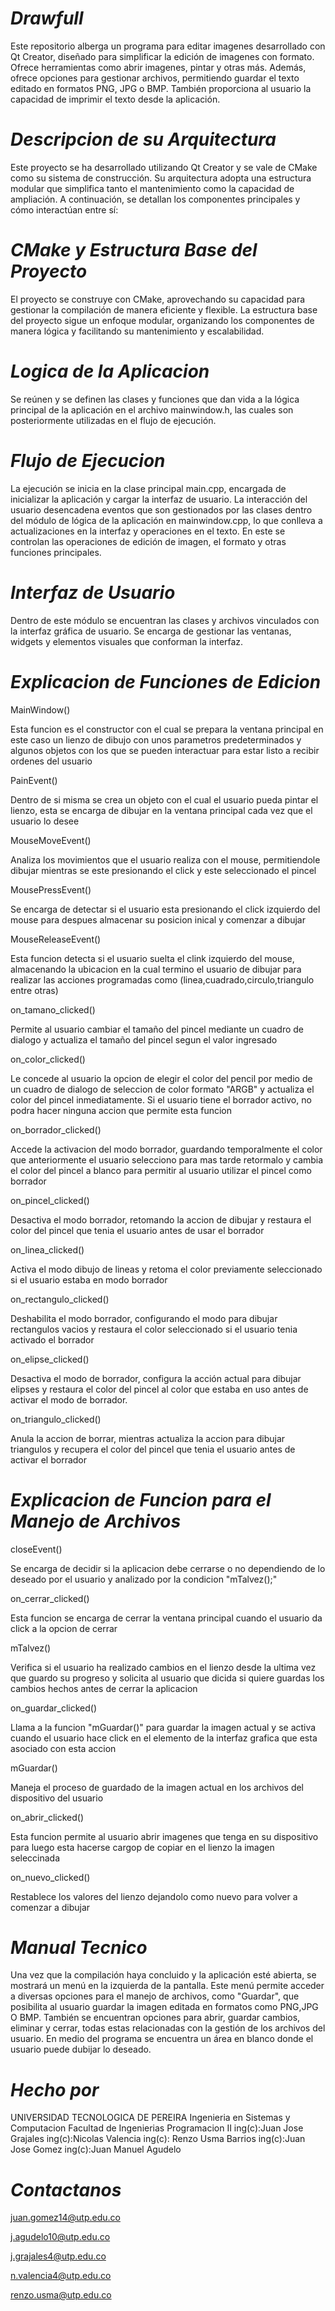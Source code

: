# *Drawfull*

Este repositorio alberga un programa para editar imagenes desarrollado con Qt Creator, diseñado para simplificar la edición de imagenes con formato. Ofrece herramientas como abrir imagenes, pintar  y otras más. Además, ofrece opciones para gestionar archivos, permitiendo guardar el texto editado en formatos PNG, JPG o BMP. También proporciona al usuario la capacidad de imprimir el texto desde la aplicación.

# *Descripcion de su Arquitectura*

Este proyecto se ha desarrollado utilizando Qt Creator y se vale de CMake como su sistema de construcción. Su arquitectura adopta una estructura modular que simplifica tanto el mantenimiento como la capacidad de ampliación. A continuación, se detallan los componentes principales y cómo interactúan entre sí:

# *CMake y Estructura Base del Proyecto*

El proyecto se construye con CMake, aprovechando su capacidad para gestionar la compilación de manera eficiente y flexible. La estructura base del proyecto sigue un enfoque modular, organizando los componentes de manera lógica y facilitando su mantenimiento y escalabilidad.

# *Logica de la Aplicacion*

Se reúnen y se definen las clases y funciones que dan vida a la lógica principal de la aplicación en el archivo mainwindow.h, las cuales son posteriormente utilizadas en el flujo de ejecución.

# *Flujo de Ejecucion*

La ejecución se inicia en la clase principal main.cpp, encargada de inicializar la aplicación y cargar la interfaz de usuario. La interacción del usuario desencadena eventos que son gestionados por las clases dentro del módulo de lógica de la aplicación en mainwindow.cpp, lo que conlleva a actualizaciones en la interfaz y operaciones en el texto. En este se controlan las operaciones de edición de imagen, el formato y otras funciones principales.

# *Interfaz de Usuario*

Dentro de este módulo se encuentran las clases y archivos vinculados con la interfaz gráfica de usuario. Se encarga de gestionar las ventanas, widgets y elementos visuales que conforman la interfaz.

# *Explicacion de Funciones de Edicion*

MainWindow()

Esta funcion es el constructor con el cual se prepara la ventana principal en este caso un lienzo de dibujo con unos parametros predeterminados y algunos objetos con los que se pueden interactuar para estar listo a recibir ordenes del usuario

PainEvent()

Dentro de si misma se crea un objeto con el cual el usuario pueda pintar el lienzo, esta se encarga de dibujar en la ventana principal cada vez que el usuario lo desee

MouseMoveEvent()

Analiza los movimientos que el usuario realiza con el mouse, permitiendole dibujar mientras se este presionando el click y este seleccionado el pincel

MousePressEvent()

Se encarga de detectar si el usuario esta presionando el click izquierdo del mouse para despues almacenar su posicion inical y comenzar a dibujar

MouseReleaseEvent()

Esta funcion detecta si el usuario suelta el clink izquierdo del mouse, almacenando la ubicacion en la cual termino el usuario de dibujar para realizar las acciones programadas como (linea,cuadrado,circulo,triangulo entre otras)

on_tamano_clicked()

Permite al usuario cambiar el tamaño del pincel mediante un cuadro de dialogo y actualiza el tamaño del pincel segun el valor ingresado

on_color_clicked()

Le concede al usuario la opcion de elegir el color del pencil por medio de un cuadro de dialogo de seleccion de color formato "ARGB" y actualiza el color del pincel inmediatamente. Si el usuario tiene el borrador activo, no podra hacer ninguna accion que permite esta funcion

on_borrador_clicked()

Accede la activacion del modo borrador, guardando temporalmente el color que anteriormente el usuario selecciono para mas tarde retormalo y cambia el color del pincel a blanco para permitir al usuario utilizar el pincel como borrador

on_pincel_clicked()

Desactiva el modo borrador, retomando la accion de dibujar y restaura el color del pincel que tenia el usuario antes de usar el borrador

on_linea_clicked()

Activa el modo dibujo de lineas y retoma el color previamente seleccionado si el usuario estaba en modo borrador

on_rectangulo_clicked()

Deshabilita el modo borrador, configurando el modo para dibujar rectangulos vacios y restaura el color seleccionado si el usuario tenia activado el borrador

on_elipse_clicked()

Desactiva el modo de borrador, configura la acción actual para dibujar elipses y restaura el color del pincel al color que estaba en uso antes de activar el modo de borrador.

on_triangulo_clicked()

Anula la accion de borrar, mientras actualiza la accion para dibujar triangulos y recupera el color del pincel que tenia el usuario antes de activar el borrador

# *Explicacion de Funcion para el Manejo de Archivos*

closeEvent()

Se encarga de decidir si la aplicacion debe cerrarse o no dependiendo de lo deseado por el usuario y analizado por la condicion "mTalvez();"

on_cerrar_clicked()

Esta funcion se encarga de cerrar la ventana principal cuando el usuario da click a la opcion de cerrar

mTalvez()

Verifica si el usuario ha realizado cambios en el lienzo desde la ultima vez que guardo su progreso y solicita al usuario que dicida si quiere guardas los cambios hechos antes de cerrar la aplicacion


on_guardar_clicked()

Llama a la funcion "mGuardar()" para guardar la imagen actual y se activa cuando el usuario hace click en el elemento de la interfaz grafica que esta asociado con esta accion

mGuardar()

Maneja el proceso de guardado de la imagen actual en los archivos del dispositivo del usuario

on_abrir_clicked()

Esta funcion permite al usuario abrir imagenes que tenga en su dispositivo para luego esta hacerse cargop de copiar en el lienzo la imagen seleccinada

on_nuevo_clicked()

Restablece los valores del lienzo dejandolo como nuevo para volver a comenzar a dibujar

# *Manual Tecnico*

Una vez que la compilación haya concluido y la aplicación esté abierta, se mostrará un menú en la izquierda de la pantalla. Este menú permite acceder a diversas opciones para el manejo de archivos, como "Guardar", que posibilita al usuario guardar la imagen editada en formatos como PNG,JPG O BMP. También se encuentran opciones para abrir, guardar cambios, eliminar y cerrar, todas estas relacionadas con la gestión de los archivos del usuario.
En medio del programa se encuentra un área en blanco donde el usuario puede dubijar lo deseado.

# *Hecho por*

UNIVERSIDAD TECNOLOGICA DE PEREIRA Ingenieria en Sistemas y Computacion Facultad de Ingenierias Programacion II ing(c):Juan Jose Grajales ing(c):Nicolas Valencia  ing(c): Renzo Usma Barrios  ing(c):Juan Jose Gomez  ing(c):Juan Manuel Agudelo

# *Contactanos*

juan.gomez14@utp.edu.co

j.agudelo10@utp.edu.co

j.grajales4@utp.edu.co

n.valencia4@utp.edu.co

renzo.usma@utp.edu.co
